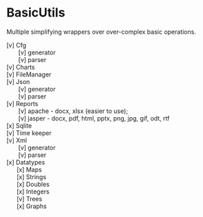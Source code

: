 # BasicUtils
Multiple simplifying wrappers over over-complex basic operations.

[v] Cfg  
&nbsp;&nbsp;&nbsp;&nbsp;&nbsp;&nbsp; [v] generator  
&nbsp;&nbsp;&nbsp;&nbsp;&nbsp;&nbsp; [v] parser   
[v] Charts  
[v] FileManager  
[v] Json  
&nbsp;&nbsp;&nbsp;&nbsp;&nbsp;&nbsp; [v] generator  
&nbsp;&nbsp;&nbsp;&nbsp;&nbsp;&nbsp; [v] parser   
[v] Reports  
&nbsp;&nbsp;&nbsp;&nbsp;&nbsp;&nbsp; [v] apache - docx, xlsx (easier to use);  
&nbsp;&nbsp;&nbsp;&nbsp;&nbsp;&nbsp; [v] jasper - docx, pdf, html, pptx, png, jpg, gif, odt, rtf    
[x] Sqlite  
[v] Time keeper      
[v] Xml  
&nbsp;&nbsp;&nbsp;&nbsp;&nbsp;&nbsp; [v] generator  
&nbsp;&nbsp;&nbsp;&nbsp;&nbsp;&nbsp; [v] parser  
[x] Datatypes   
&nbsp;&nbsp;&nbsp;&nbsp;&nbsp;&nbsp;[x] Maps  
&nbsp;&nbsp;&nbsp;&nbsp;&nbsp;&nbsp;[x] Strings  
&nbsp;&nbsp;&nbsp;&nbsp;&nbsp;&nbsp;[x] Doubles  
&nbsp;&nbsp;&nbsp;&nbsp;&nbsp;&nbsp;[x] Integers    
&nbsp;&nbsp;&nbsp;&nbsp;&nbsp;&nbsp;[v] Trees  
&nbsp;&nbsp;&nbsp;&nbsp;&nbsp;&nbsp;[x] Graphs    
